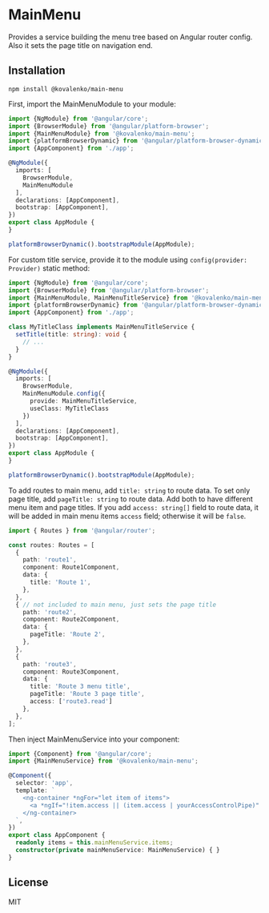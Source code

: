 # MainMenu

Provides a service building the menu tree based on Angular router config. Also it sets the page title on navigation end.

## Installation

```
npm install @kovalenko/main-menu
```

First, import the MainMenuModule to your module:

```typescript
import {NgModule} from '@angular/core';
import {BrowserModule} from '@angular/platform-browser';
import {MainMenuModule} from '@kovalenko/main-menu';
import {platformBrowserDynamic} from '@angular/platform-browser-dynamic';
import {AppComponent} from './app';

@NgModule({
  imports: [
    BrowserModule,
    MainMenuModule
  ],
  declarations: [AppComponent],
  bootstrap: [AppComponent],
})
export class AppModule {
}

platformBrowserDynamic().bootstrapModule(AppModule);
```

For custom title service, provide it to the module using `config(provider: Provider)` static method:

```typescript
import {NgModule} from '@angular/core';
import {BrowserModule} from '@angular/platform-browser';
import {MainMenuModule, MainMenuTitleService} from '@kovalenko/main-menu';
import {platformBrowserDynamic} from '@angular/platform-browser-dynamic';
import {AppComponent} from './app';

class MyTitleClass implements MainMenuTitleService {
  setTitle(title: string): void {
    // ...
  }
}

@NgModule({
  imports: [
    BrowserModule,
    MainMenuModule.config({
      provide: MainMenuTitleService,
      useClass: MyTitleClass
    })
  ],
  declarations: [AppComponent],
  bootstrap: [AppComponent],
})
export class AppModule {
}

platformBrowserDynamic().bootstrapModule(AppModule);
```

To add routes to main menu, add `title: string` to route data. To set only page title, add `pageTitle: string` to route data. Add both to have different menu item and page titles.
If you add `access: string[]` field to route data, it will be added in main menu items `access` field; otherwise it will be `false`.

```typescript
import { Routes } from '@angular/router';

const routes: Routes = [
  {
    path: 'route1',
    component: Route1Component,
    data: {
      title: 'Route 1',
    },
  },
  { // not included to main menu, just sets the page title
    path: 'route2',
    component: Route2Component,
    data: {
      pageTitle: 'Route 2',
    },
  },
  {
    path: 'route3',
    component: Route3Component,
    data: {
      title: 'Route 3 menu title',
      pageTitle: 'Route 3 page title',
      access: ['route3.read']
    },
  },
];
```

Then inject MainMenuService into your component:

```typescript
import {Component} from '@angular/core';
import {MainMenuService} from '@kovalenko/main-menu';

@Component({
  selector: 'app',
  template: `
    <ng-container *ngFor="let item of items">
      <a *ngIf="!item.access || (item.access | yourAccessControlPipe)" [routerLink]="item.routerLink">{{ item.name }}</a>
    </ng-container>
  `,
})
export class AppComponent {
  readonly items = this.mainMenuService.items;
  constructor(private mainMenuService: MainMenuService) { }
}
```

## License

MIT

